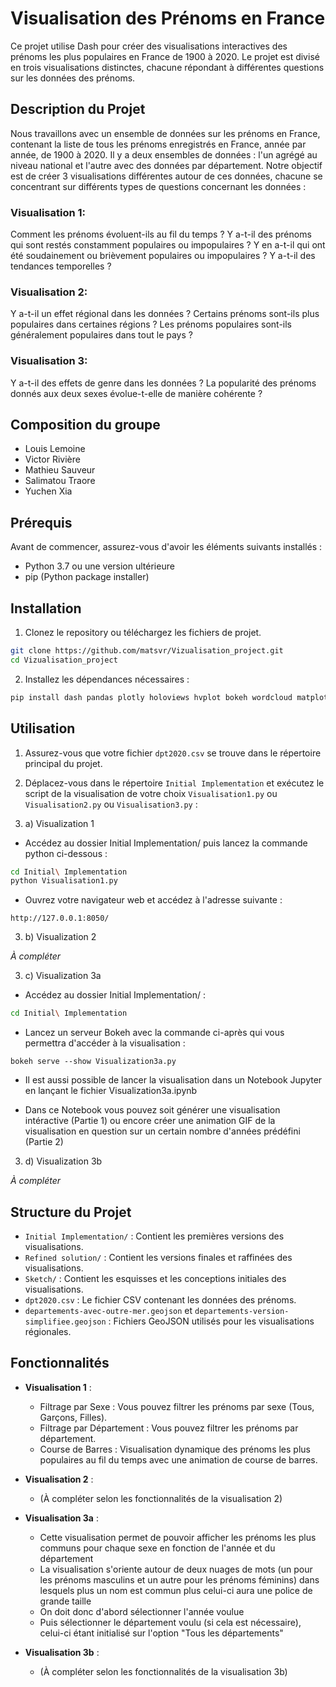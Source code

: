 # Visualisation des Prénoms en France

Ce projet utilise Dash pour créer des visualisations interactives des prénoms les plus populaires en France de 1900 à 2020. Le projet est divisé en trois visualisations distinctes, chacune répondant à différentes questions sur les données des prénoms.

## Description du Projet

Nous travaillons avec un ensemble de données sur les prénoms en France, contenant la liste de tous les prénoms enregistrés en France, année par année, de 1900 à 2020. Il y a deux ensembles de données : l'un agrégé au niveau national et l'autre avec des données par département. Notre objectif est de créer 3 visualisations différentes autour de ces données, chacune se concentrant sur différents types de questions concernant les données :

### Visualisation 1: 
Comment les prénoms évoluent-ils au fil du temps ? Y a-t-il des prénoms qui sont restés constamment populaires ou impopulaires ? Y en a-t-il qui ont été soudainement ou brièvement populaires ou impopulaires ? Y a-t-il des tendances temporelles ?

### Visualisation 2:
Y a-t-il un effet régional dans les données ? Certains prénoms sont-ils plus populaires dans certaines régions ? Les prénoms populaires sont-ils généralement populaires dans tout le pays ?

### Visualisation 3:
Y a-t-il des effets de genre dans les données ? La popularité des prénoms donnés aux deux sexes évolue-t-elle de manière cohérente ?

## Composition du groupe

- Louis Lemoine
- Victor Rivière
- Mathieu Sauveur
- Salimatou Traore
- Yuchen Xia

## Prérequis

Avant de commencer, assurez-vous d'avoir les éléments suivants installés :

- Python 3.7 ou une version ultérieure
- pip (Python package installer)

## Installation

1. Clonez le repository ou téléchargez les fichiers de projet.

```bash
git clone https://github.com/matsvr/Vizualisation_project.git
cd Vizualisation_project
```

2. Installez les dépendances nécessaires :

```bash
pip install dash pandas plotly holoviews hvplot bokeh wordcloud matplotlib
```

## Utilisation

1. Assurez-vous que votre fichier `dpt2020.csv` se trouve dans le répertoire principal du projet.

2. Déplacez-vous dans le répertoire `Initial Implementation` et exécutez le script de la visualisation de votre choix `Visualisation1.py` ou `Visualisation2.py` ou `Visualisation3.py` :

3. a) Visualization 1

- Accédez au dossier Initial Implementation/ puis lancez la commande python ci-dessous :
  
```bash
cd Initial\ Implementation
python Visualisation1.py
```

- Ouvrez votre navigateur web et accédez à l'adresse suivante :

```
http://127.0.0.1:8050/
```

3. b) Visualization 2

*À compléter*

3. c) Visualization 3a

- Accédez au dossier Initial Implementation/ :
  
```bash
cd Initial\ Implementation
```
- Lancez un serveur Bokeh avec la commande ci-après qui vous permettra d'accéder à la visualisation :

```
bokeh serve --show Visualization3a.py
```

- Il est aussi possible de lancer la visualisation dans un Notebook Jupyter en lançant le fichier Visualization3a.ipynb

- Dans ce Notebook vous pouvez soit générer une visualisation intéractive (Partie 1) ou encore créer une animation GIF de la visualisation en question sur un certain nombre d'années prédéfini (Partie 2) 

3. d) Visualization 3b

*À compléter*

## Structure du Projet

- `Initial Implementation/` : Contient les premières versions des visualisations.
- `Refined solution/` : Contient les versions finales et raffinées des visualisations.
- `Sketch/` : Contient les esquisses et les conceptions initiales des visualisations.
- `dpt2020.csv` : Le fichier CSV contenant les données des prénoms.
- `departements-avec-outre-mer.geojson` et `departements-version-simplifiee.geojson` : Fichiers GeoJSON utilisés pour les visualisations régionales.

## Fonctionnalités

- **Visualisation 1** : 
  - Filtrage par Sexe : Vous pouvez filtrer les prénoms par sexe (Tous, Garçons, Filles).
  - Filtrage par Département : Vous pouvez filtrer les prénoms par département.
  - Course de Barres : Visualisation dynamique des prénoms les plus populaires au fil du temps avec une animation de course de barres.
  
- **Visualisation 2** : 
  - (À compléter selon les fonctionnalités de la visualisation 2)
  
- **Visualisation 3a** :
  - Cette visualisation permet de pouvoir afficher les prénoms les plus communs pour chaque sexe en fonction de l'année et du département
  - La visualisation s'oriente autour de deux nuages de mots (un pour les prénoms masculins et un autre pour les prénoms féminins) dans lesquels plus un nom est commun plus celui-ci aura une police de grande taille
  - On doit donc d'abord sélectionner l'année voulue
  - Puis sélectionner le département voulu (si cela est nécessaire), celui-ci étant initialisé sur l'option "Tous les départements"

- **Visualisation 3b** :
  - (À compléter selon les fonctionnalités de la visualisation 3b)

